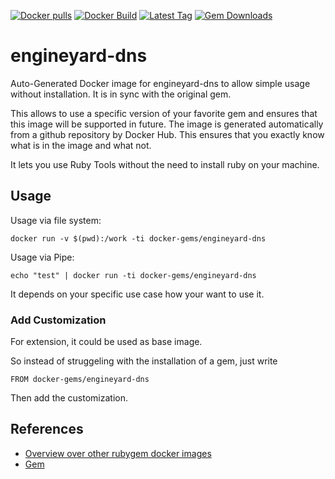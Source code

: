 [![Docker pulls](https://img.shields.io/docker/pulls/rubygem/engineyard-dns.svg)](https://hub.docker.com/r/rubygem/engineyard-dns/)
[![Docker Build](https://img.shields.io/docker/automated/rubygem/engineyard-dns.svg)](https://hub.docker.com/r/rubygem/engineyard-dns/)
[![Latest Tag](https://img.shields.io/github/tag/docker-rubygem/engineyard-dns.svg)](https://hub.docker.com/r/rubygem/engineyard-dns/)
[![Gem Downloads](https://img.shields.io/gem/dt/engineyard-dns.svg)](https://rubygems.org/gems/engineyard-dns/)
# engineyard-dns

Auto-Generated Docker image for engineyard-dns to allow simple usage without installation.
It is in sync with the original gem.

This allows to use a specific version of your favorite gem and ensures that this image will be supported in future.
The image is generated automatically from a github repository by Docker Hub.
This ensures that you exactly know what is in the image and what not.

It lets you use Ruby Tools without the need to install ruby on your machine.

## Usage

Usage via file system:

`docker run -v $(pwd):/work -ti docker-gems/engineyard-dns`

Usage via Pipe:

`echo "test" | docker run -ti docker-gems/engineyard-dns`

It depends on your specific use case how your want to use it.

### Add Customization

For extension, it could be used as base image.

So instead of struggeling with the installation of a gem, just write

`FROM docker-gems/engineyard-dns`

Then add the customization.

## References

 - [Overview over other rubygem docker images](https://github.com/thinkbot/docker-rubygem)
 - [Gem](https://rubygems.org/gems/engineyard-dns/)
